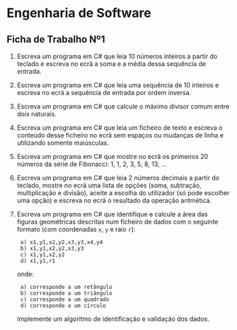 # Engenharia de Software

## Ficha de Trabalho Nº1

1.  Escreva um programa em C# que leia 10 números inteiros a partir do teclado e escreva no ecrã a soma e a média dessa sequência de entrada.

2.  Escreva um programa em C# que leia uma sequência de 10 inteiros e escreva no ecrã a sequência de entrada por ordem inversa.

3.  Escreva um programa em C# que calcule o máximo divisor comum entre dois naturais.

4.  Escreva um programa em C# que leia um ficheiro de texto e escreva o conteúdo desse ficheiro no ecrã sem espaços ou mudanças de linha e utilizando somente maiúsculas.

5.  Escreva um programa em C# que mostre no ecrã os primeiros 20 números da série de Fibonacci: 1, 1, 2, 3, 5, 8, 13, ...

6.  Escreva um programa em C# que leia 2 números decimais a partir do teclado, mostre no ecrã uma lista de opções (soma, subtração, multiplicação e divisão), aceite a escolha do utilizador (só pode escolher uma opção) e escreva no ecrã o resultado da operação aritmética.

7.  Escreva um programa em C# que identifique e calcule a área das figuras geométricas descritas num ficheiro de dados com o seguinte formato (com coordenadas `x`, `y` e raio `r`):

         a) x1,y1,x2,y2,x3,y3,x4,y4
         b) x1,y1,x2,y2,x3,y3
         c) x1,y1,x2,y2
         d) x1,y1,r1

    onde:

         a) corresponde a um retângulo
         b) corresponde a um triângulo
         c) corresponde a um quadrado
         d) corresponde a um círculo

    Implemente um algoritmo de identificação e validação dos dados.
